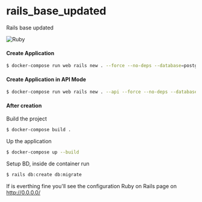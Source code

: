# rails_base_updated
Rails base updated

![Ruby](https://github.com/kaioramos/rails_base_updated/workflows/Ruby/badge.svg)

#### Create Application
```bash
$ docker-compose run web rails new . --force --no-deps --database=postgresql
```

#### Create Application in API Mode
```bash
$ docker-compose run web rails new . --api --force --no-deps --database=postgresql
```

#### After creation
Build the project

```bash
$ docker-compose build .
```

Up the application
```bash
$ docker-compose up --build
```

Setup BD, inside de container run
```bash
$ rails db:create db:migrate
```

If is everthing fine you'll see the configuration Ruby on Rails page on http://0.0.0.0/

